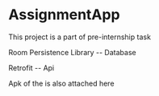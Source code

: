 # AssignmentApp
This project is a part of pre-internship task

Room Persistence Library -- Database

Retrofit -- Api

Apk of the is also attached here
